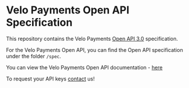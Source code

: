 # Velo Payments Open API Specification 

This repository contains the Velo Payments [Open API 3.0](https://github.com/OAI/OpenAPI-Specification/blob/master/versions/3.0.0.md) specification. 

For the Velo Payments Open API, you can find the Open API specification under the folder `/spec`. 

You can view the Velo Payments Open API documentation - [here](https://velopaymentsapi.github.io/VeloOpenApi/)

To request your API keys [contact](mailto:info@velopayments.com) us!

